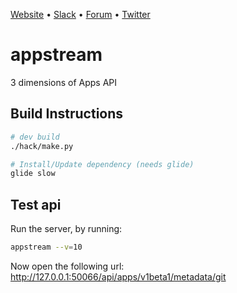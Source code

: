 [Website](https://appscode.com) • [Slack](https://slack.appscode.com) • [Forum](https://discuss.appscode.com) • [Twitter](https://twitter.com/AppsCodeHQ)

# appstream
3 dimensions of Apps API

## Build Instructions
```sh
# dev build
./hack/make.py

# Install/Update dependency (needs glide)
glide slow
```

## Test api
Run the server, by running:
```sh
appstream --v=10
```

Now open the following url:
http://127.0.0.1:50066/api/apps/v1beta1/metadata/git
